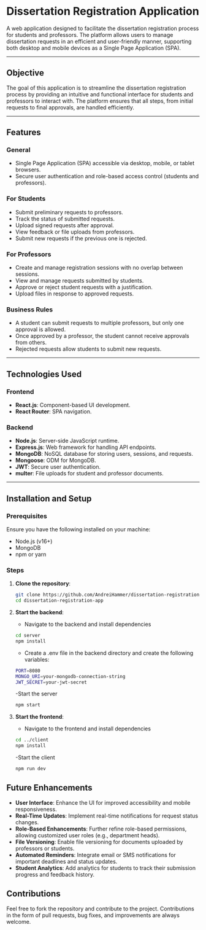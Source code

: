 # Dissertation Registration Application

A web application designed to facilitate the dissertation registration process for students and professors. The platform allows users to manage dissertation requests in an efficient and user-friendly manner, supporting both desktop and mobile devices as a Single Page Application (SPA).

---

## Objective

The goal of this application is to streamline the dissertation registration process by providing an intuitive and functional interface for students and professors to interact with. The platform ensures that all steps, from initial requests to final approvals, are handled efficiently.

---

## Features

### General
- Single Page Application (SPA) accessible via desktop, mobile, or tablet browsers.
- Secure user authentication and role-based access control (students and professors).

### For Students
- Submit preliminary requests to professors.
- Track the status of submitted requests.
- Upload signed requests after approval.
- View feedback or file uploads from professors.
- Submit new requests if the previous one is rejected.

### For Professors
- Create and manage registration sessions with no overlap between sessions.
- View and manage requests submitted by students.
- Approve or reject student requests with a justification.
- Upload files in response to approved requests.

### Business Rules
- A student can submit requests to multiple professors, but only one approval is allowed.
- Once approved by a professor, the student cannot receive approvals from others.
- Rejected requests allow students to submit new requests.

---

## Technologies Used

### Frontend
- **React.js**: Component-based UI development.
- **React Router**: SPA navigation.

### Backend
- **Node.js**: Server-side JavaScript runtime.
- **Express.js**: Web framework for handling API endpoints.
- **MongoDB**: NoSQL database for storing users, sessions, and requests.
- **Mongoose**: ODM for MongoDB.
- **JWT**: Secure user authentication.
- **multer**: File uploads for student and professor documents.

---

## Installation and Setup

### Prerequisites
Ensure you have the following installed on your machine:
- Node.js (v16+)
- MongoDB
- npm or yarn

### Steps

1. **Clone the repository**:
   ```bash
   git clone https://github.com/AndreiHammer/dissertation-registration-app.git
   cd dissertation-registration-app
   ```

2. **Start the backend**:
   - Navigate to the backend and install dependencies
   ```bash
   cd server
   npm install
   ```
   - Create a .env file in the backend directory and create the following variables:
   ```bash
   PORT=8080
   MONGO_URI=your-mongodb-connection-string
   JWT_SECRET=your-jwt-secret
   ```
   -Start the server
   ```bash
   npm start
   ```
2. **Start the frontend**:
   - Navigate to the frontend and install dependencies
   ```bash
   cd ../client
   npm install
   ```
   -Start the client
   ```bash
   npm run dev
   ```
## Future Enhancements
- **User Interface**: Enhance the UI for improved accessibility and mobile responsiveness.
- **Real-Time Updates**: Implement real-time notifications for request status changes.
- **Role-Based Enhancements**: Further refine role-based permissions, allowing customized user roles (e.g., department heads).
- **File Versioning**: Enable file versioning for documents uploaded by professors or students.
- **Automated Reminders**: Integrate email or SMS notifications for important deadlines and status updates.
- **Student Analytics**: Add analytics for students to track their submission progress and feedback history.

## Contributions
Feel free to fork the repository and contribute to the project. Contributions in the form of pull requests, bug fixes, and improvements are always welcome.


